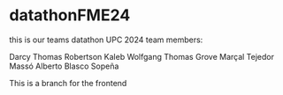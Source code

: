 # datathonFME24

this is our teams datathon UPC 2024
team members:

Darcy Thomas Robertson
Kaleb Wolfgang Thomas Grove
Marçal Tejedor Massó
Alberto Blasco Sopeña



This is a branch for the frontend
